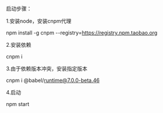 启动步骤：

1.安装node，安装cnpm代理

  npm install -g cnpm --registry=https://registry.npm.taobao.org
  
2.安装依赖

  cnpm i
  
3.由于依赖版本冲突，安装指定版本

  cnpm i @babel/runtime@7.0.0-beta.46
  
4.启动

  npm start

